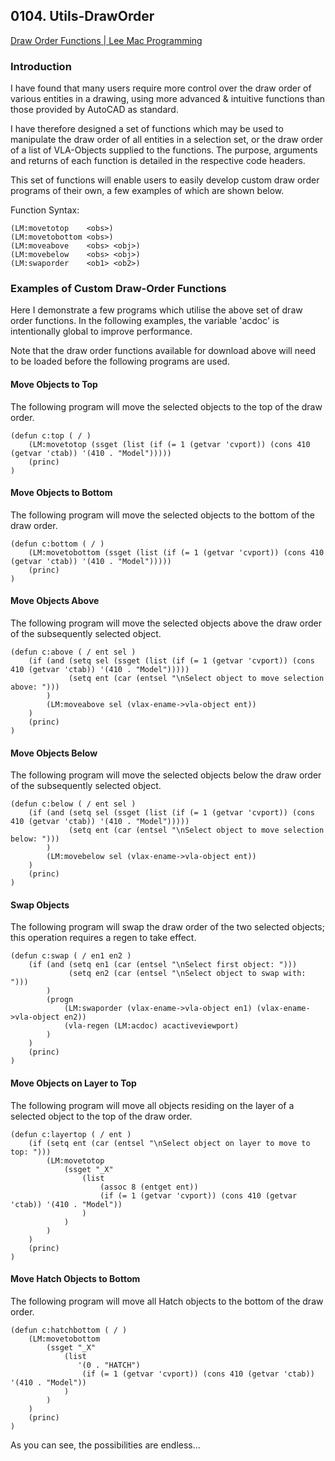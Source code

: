 ## 0104. Utils-DrawOrder

[Draw Order Functions | Lee Mac Programming](http://www.lee-mac.com/draworderfunctions.html)

### Introduction

I have found that many users require more control over the draw order of various entities in a drawing, using more advanced & intuitive functions than those provided by AutoCAD as standard.

I have therefore designed a set of functions which may be used to manipulate the draw order of all entities in a selection set, or the draw order of a list of VLA-Objects supplied to the functions. The purpose, arguments and returns of each function is detailed in the respective code headers.

This set of functions will enable users to easily develop custom draw order programs of their own, a few examples of which are shown below.

Function Syntax:

```
(LM:movetotop    <obs>)
(LM:movetobottom <obs>)
(LM:moveabove    <obs> <obj>)
(LM:movebelow    <obs> <obj>)
(LM:swaporder    <ob1> <ob2>)
```

### Examples of Custom Draw-Order Functions

Here I demonstrate a few programs which utilise the above set of draw order functions. In the following examples, the variable 'acdoc' is intentionally global to improve performance.

Note that the draw order functions available for download above will need to be loaded before the following programs are used.

#### Move Objects to Top

The following program will move the selected objects to the top of the draw order.

```
(defun c:top ( / )
    (LM:movetotop (ssget (list (if (= 1 (getvar 'cvport)) (cons 410 (getvar 'ctab)) '(410 . "Model")))))
    (princ)
)
```

#### Move Objects to Bottom

The following program will move the selected objects to the bottom of the draw order.

```
(defun c:bottom ( / )
    (LM:movetobottom (ssget (list (if (= 1 (getvar 'cvport)) (cons 410 (getvar 'ctab)) '(410 . "Model")))))
    (princ)
)
```

#### Move Objects Above

The following program will move the selected objects above the draw order of the subsequently selected object.

```
(defun c:above ( / ent sel )
    (if (and (setq sel (ssget (list (if (= 1 (getvar 'cvport)) (cons 410 (getvar 'ctab)) '(410 . "Model")))))
             (setq ent (car (entsel "\nSelect object to move selection above: ")))
        )
        (LM:moveabove sel (vlax-ename->vla-object ent))
    )
    (princ)
)
```

#### Move Objects Below

The following program will move the selected objects below the draw order of the subsequently selected object.

```
(defun c:below ( / ent sel )
    (if (and (setq sel (ssget (list (if (= 1 (getvar 'cvport)) (cons 410 (getvar 'ctab)) '(410 . "Model")))))
             (setq ent (car (entsel "\nSelect object to move selection below: ")))
        )
        (LM:movebelow sel (vlax-ename->vla-object ent))
    )
    (princ)
)
```

#### Swap Objects

The following program will swap the draw order of the two selected objects; this operation requires a regen to take effect.

```
(defun c:swap ( / en1 en2 )
    (if (and (setq en1 (car (entsel "\nSelect first object: ")))
             (setq en2 (car (entsel "\nSelect object to swap with: ")))
        )
        (progn
            (LM:swaporder (vlax-ename->vla-object en1) (vlax-ename->vla-object en2))
            (vla-regen (LM:acdoc) acactiveviewport)
        )
    )
    (princ)
)
```

#### Move Objects on Layer to Top

The following program will move all objects residing on the layer of a selected object to the top of the draw order.

```
(defun c:layertop ( / ent )
    (if (setq ent (car (entsel "\nSelect object on layer to move to top: ")))
        (LM:movetotop
            (ssget "_X"
                (list
                    (assoc 8 (entget ent))
                    (if (= 1 (getvar 'cvport)) (cons 410 (getvar 'ctab)) '(410 . "Model"))
                )
            )
        )
    )
    (princ)
)
```

#### Move Hatch Objects to Bottom

The following program will move all Hatch objects to the bottom of the draw order.

```
(defun c:hatchbottom ( / )
    (LM:movetobottom
        (ssget "_X"
            (list
               '(0 . "HATCH")
                (if (= 1 (getvar 'cvport)) (cons 410 (getvar 'ctab)) '(410 . "Model"))
            )
        )
    )
    (princ)
)
```

As you can see, the possibilities are endless...